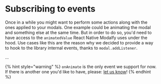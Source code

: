 # Subscribing to events

Once in a while you might want to perform some actions along with the ones applied to your modals. One example could be animating the modal and something else at the same time. But in order to do so, you'd need to have access to the `animatedValue` React Native Modalfy uses under the hood. Use cases like this are the reason why we decided to provide a way to hook to the library internal events, thanks to `modal.addListener`.

...

{% hint style="warning" %}
`onAnimate` is the only event we support for now. If there is another one you'd like to have, please: [let us know](https://github.com/colorfy-software/react-native-modalfy/issues/new)!
{% endhint %}

